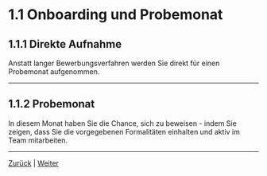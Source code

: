 # 1.1 Onboarding und Probemonat

## 1.1.1 Direkte Aufnahme

Anstatt langer Bewerbungsverfahren werden Sie direkt für einen Probemonat aufgenommen.  

---

## 1.1.2 Probemonat

In diesem Monat haben Sie die Chance, sich zu beweisen - indem Sie zeigen, dass Sie die vorgegebenen Formalitäten einhalten und aktiv im Team mitarbeiten.

---

[Zurück](../README.md) | [Weiter](../2/README.md)

